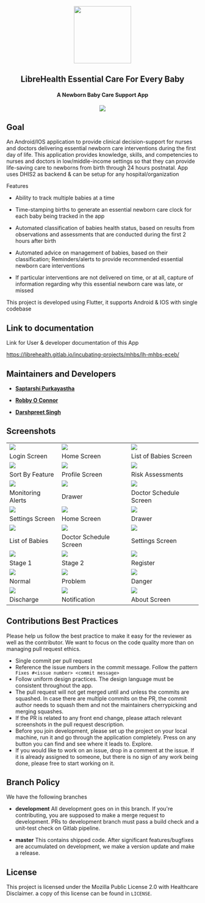 <div align="center">
<p align="center"><img src="assets/app_icon.png" width="150"></p> 
<h2 align="center"><b>LibreHealth Essential Care For Every Baby</b></h2>
<h4 align="center">A Newborn Baby Care Support App</h4>
<p align="center"><a href="https://f-droid.org/en/packages/io.librehealth.toolkit.essential_care_for_every_baby/"><img src="https://f-droid.org/wiki/images/0/06/F-Droid-button_get-it-on.png"></a></p> 
</div>

</div>

## Goal

An Android/IOS application to provide clinical decision-support for nurses and doctors delivering essential newborn care interventions during the first day of life. This application provides knowledge, skills, and competencies to nurses and doctors in low/middle-income settings so that they can provide life-saving care to newborns from birth through 24 hours postnatal. App uses DHIS2 as backend & can be setup for any hospital/organization

Features

- Ability to track multiple babies at a time

- Time-stamping births to generate an essential newborn care clock for each baby being tracked in the app

- Automated classification of babies health status, based on results from observations and assessments that are conducted during the first 2 hours after birth

- Automated advice on management of babies, based on their classification; Reminders/alerts to provide recommended essential newborn care interventions

- If particular interventions are not delivered on time, or at all, capture of information regarding why this essential newborn care was late, or missed

This project is developed using Flutter, it supports Android & IOS with single codebase

## Link to documentation 

Link for User & developer documentation of this App

https://librehealth.gitlab.io/incubating-projects/mhbs/lh-mhbs-eceb/
  
  


## Maintainers and Developers

* [**Saptarshi Purkayastha**](https://gitlab.com/sunbiz)

* [**Robby O Connor**](https://gitlab.com/robbyoconnor)

* [**Darshpreet Singh**](https://gitlab.com/Darshpreet2000)


## Screenshots

|   |  | |
| ------ | ------ | ------ | 
|<img src="/screenshots/Login.png"  align="top"> |  <img src="/screenshots/Home.png" align="top">| <img src="/screenshots/List_of_Babies.png" align="top"> |
| Login Screen  |Home Screen  |List of Babies Screen  
| <img src="/screenshots/sortby.png" align="top">| <img src="/screenshots/Profile.png" align="top">|<img src="/screenshots/risk_assessments.png" align="top">|
|Sort By Feature  | Profile Screen | Risk Assessments|
| <img src="/screenshots/monitoring_alerts.png" align="top">| <img src="/screenshots/drawer.png" align="top">|<img src="/screenshots/doctor_schedule.png" align="top">|
|Monitoring Alerts  | Drawer  | Doctor Schedule Screen|
| <img src="/screenshots/settings.png" align="top">| <img src="/screenshots/home_dark.png" align="top">|<img src="/screenshots/drawer_dark.png" align="top">|
|Settings Screen | Home Screen | Drawer |
| <img src="/screenshots/list_of_babies_dark.png" align="top">| <img src="/screenshots/doctor_schedule_dark.png" align="top">|<img src="/screenshots/settings_dark.png" align="top">|
| List of Babies | Doctor Schedule Screen | Settings Screen |
| <img src="/screenshots/stage1.png" align="top">| <img src="/screenshots/stage2.png" align="top">|<img src="/screenshots/register.png" align="top">|
| Stage 1 | Stage 2 | Register |
| <img src="/screenshots/normal.png" align="top">| <img src="/screenshots/problem.png" align="top">|<img src="/screenshots/danger.png" align="top">|
| Normal | Problem | Danger |
| <img src="/screenshots/discharge.png" align="top">| <img src="/screenshots/notify.png" align="top">|<img src="/screenshots/about.png" align="top">|
| Discharge | Notification | About Screen |



## Contributions Best Practices

Please help us follow the best practice to make it easy for the reviewer as well as the contributor. We want to focus on the code quality more than on managing pull request ethics.

* Single commit per pull request
* Reference the issue numbers in the commit message. Follow the pattern ``` Fixes #<issue number> <commit message>```
* Follow uniform design practices. The design language must be consistent throughout the app.
* The pull request will not get merged until and unless the commits are squashed. In case there are multiple commits on the PR, the commit author needs to squash them and not the maintainers cherrypicking and merging squashes.
* If the PR is related to any front end change, please attach relevant screenshots in the pull request description.
* Before you join development, please set up the project on your local machine, run it and go through the application completely. Press on any button you can find and see where it leads to. Explore.
* If you would like to work on an issue, drop in a comment at the issue. If it is already assigned to someone, but there is no sign of any work being done, please free to start working on it.

## Branch Policy

We have the following branches

* **development**  All development goes on in this branch. If you're contributing, you are supposed to make a merge request to development. PRs to development branch must pass a build check and a unit-test check on Gitlab pipeline.

* **master** This contains shipped code. After significant features/bugfixes are accumulated on development, we make a version update and make a release.

## License

This project is licensed under the Mozilla Public License 2.0 with Healthcare Disclaimer. a copy of this license can be found in `LICENSE`.

